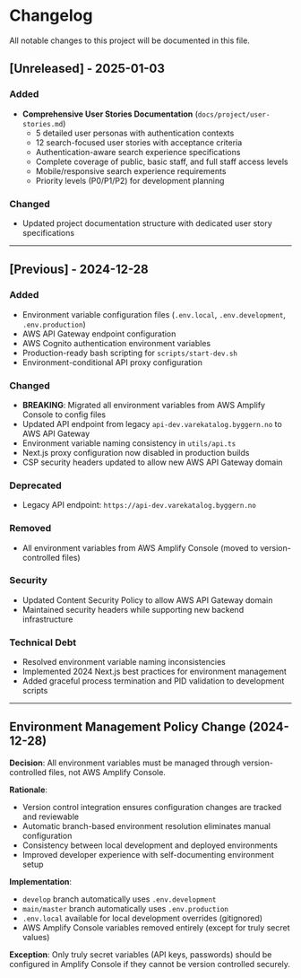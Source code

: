 # Changelog

All notable changes to this project will be documented in this file.

## [Unreleased] - 2025-01-03

### Added
- **Comprehensive User Stories Documentation** (`docs/project/user-stories.md`)
  - 5 detailed user personas with authentication contexts
  - 12 search-focused user stories with acceptance criteria
  - Authentication-aware search experience specifications
  - Complete coverage of public, basic staff, and full staff access levels
  - Mobile/responsive search experience requirements
  - Priority levels (P0/P1/P2) for development planning

### Changed
- Updated project documentation structure with dedicated user story specifications

---

## [Previous] - 2024-12-28

### Added
- Environment variable configuration files (`.env.local`, `.env.development`, `.env.production`)
- AWS API Gateway endpoint configuration
- AWS Cognito authentication environment variables
- Production-ready bash scripting for `scripts/start-dev.sh`
- Environment-conditional API proxy configuration

### Changed
- **BREAKING**: Migrated all environment variables from AWS Amplify Console to config files
- Updated API endpoint from legacy `api-dev.varekatalog.byggern.no` to AWS API Gateway
- Environment variable naming consistency in `utils/api.ts`
- Next.js proxy configuration now disabled in production builds
- CSP security headers updated to allow new AWS API Gateway domain

### Deprecated
- Legacy API endpoint: `https://api-dev.varekatalog.byggern.no`

### Removed
- All environment variables from AWS Amplify Console (moved to version-controlled files)

### Security
- Updated Content Security Policy to allow AWS API Gateway domain
- Maintained security headers while supporting new backend infrastructure

### Technical Debt
- Resolved environment variable naming inconsistencies
- Implemented 2024 Next.js best practices for environment management
- Added graceful process termination and PID validation to development scripts

---

## Environment Management Policy Change (2024-12-28)

**Decision**: All environment variables must be managed through version-controlled files, not AWS Amplify Console.

**Rationale**:
- Version control integration ensures configuration changes are tracked and reviewable
- Automatic branch-based environment resolution eliminates manual configuration
- Consistency between local development and deployed environments
- Improved developer experience with self-documenting environment setup

**Implementation**:
- `develop` branch automatically uses `.env.development`
- `main/master` branch automatically uses `.env.production`
- `.env.local` available for local development overrides (gitignored)
- AWS Amplify Console variables removed entirely (except for truly secret values)

**Exception**: Only truly secret variables (API keys, passwords) should be configured in Amplify Console if they cannot be version controlled securely.